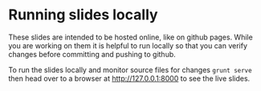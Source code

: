 # Running slides locally

These slides are intended to be hosted online, like on github pages. While you are working on them it is helpful to run locally so that you can verify changes before committing and pushing to github.

To run the slides locally and monitor source files for changes ```grunt serve``` then head over to a browser at http://127.0.0.1:8000 to see the live slides.

